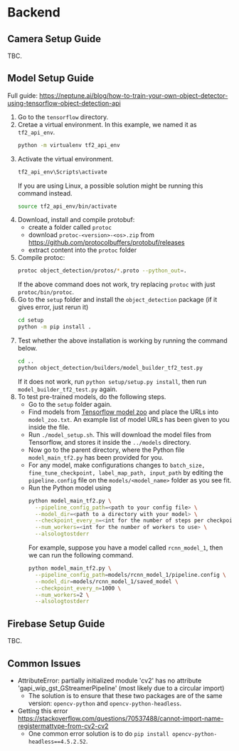 # Backend

## Camera Setup Guide
TBC.

## Model Setup Guide
Full guide: https://neptune.ai/blog/how-to-train-your-own-object-detector-using-tensorflow-object-detection-api

1. Go to the `tensorflow` directory.
1. Cretae a virtual environment. In this example, we named it as `tf2_api_env`.
    ```sh
    python -m virtualenv tf2_api_env
    ```
1. Activate the virtual environment.
    ```sh
    tf2_api_env\Scripts\activate
    ```
    If you are using Linux, a possible solution might be running this command instead.
    ```sh
    source tf2_api_env/bin/activate
    ```
1. Download, install and compile protobuf:
    - create a folder called `protoc`
    - download `protoc-<version>-<os>.zip` from https://github.com/protocolbuffers/protobuf/releases
    - extract content into the `protoc` folder
1. Compile protoc:
    ```sh
    protoc object_detection/protos/*.proto --python_out=.
    ```
    If the above command does not work, try replacing `protoc` with just `protoc/bin/protoc`.
1. Go to the `setup` folder and install the `object_detection` package (if it gives error, just rerun it)
    ```sh
    cd setup
    python -m pip install .
    ```
1. Test whether the above installation is working by running the command below.
    ```sh
    cd ..
    python object_detection/builders/model_builder_tf2_test.py
    ```
    If it does not work, run `python setup/setup.py install`, then run `model_builder_tf2_test.py` again.
1. To test pre-trained models, do the following steps.
    - Go to the `setup` folder again.
    - Find models from [Tensorflow model zoo](https://github.com/tensorflow/models/blob/master/research/object_detection/g3doc/tf2_detection_zoo.md) and place the URLs into `model_zoo.txt`. An example list of model URLs has been given to you inside the file.
    - Run `./model_setup.sh`. This will download the model files from Tensorflow, and stores it inside the `../models` directory.
    - Now go to the parent directory, where the Python file `model_main_tf2.py` has been provided for you.
    - For any model, make configurations changes to `batch_size, fine_tune_checkpoint, label_map_path, input_path` by editing the `pipeline.config` file on the `models/<model_name>` folder as you see fit.
    - Run the Python model using
      ```sh
      python model_main_tf2.py \
        --pipeline_config_path=<path to your config file> \
        --model_dir=<path to a directory with your model> \
        --checkpoint_every_n=<int for the number of steps per checkpoint> \
        --num_workers=<int for the number of workers to use> \
        --alsologtostderr
      ```
      For example, suppose you have a model called `rcnn_model_1`, then we can run the following command.
      ```sh
      python model_main_tf2.py \
        --pipeline_config_path=models/rcnn_model_1/pipeline.config \
        --model_dir=models/rcnn_model_1/saved_model \
        --checkpoint_every_n=1000 \
        --num_workers=2 \
        --alsologtostderr
      ```

## Firebase Setup Guide
TBC.

## Common Issues
- AttributeError: partially initialized module 'cv2' has no attribute 'gapi_wip_gst_GStreamerPipeline' (most likely due to a circular import)
  - The solution is to ensure that these two packages are of the same version: `opencv-python` and `opencv-python-headless`.
- Getting this error https://stackoverflow.com/questions/70537488/cannot-import-name-registermattype-from-cv2-cv2
  - One common error solution is to do `pip install opencv-python-headless==4.5.2.52`.
